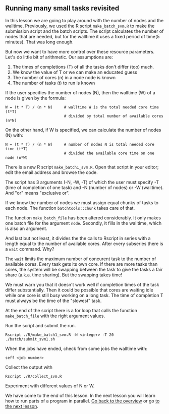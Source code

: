 ## Running many small tasks revisited

In this lesson we are going to play around with the number of nodes and the walltime.
Previously, we used the R script `make_batch_svm.R` to make the submission script and the batch scripts. The script calculates the number of nodes that are needed, but for the walltime it uses a fixed period of time(5 minutes). That was long enough.

But now we want to have more control over these resource parameters. Let's  do  little bit of arithmetic. Our assumptions are:

1. The times of completions (T) of all the tasks don't differ (too) much.
2. We know the value of T or we can make an educated guess
2. The number of cores (n) in a node node is known
3. The number of tasks (t) to run is known 

If the user specifies the number of nodes (N), then the walltime (W) of a node is given by the formula:

```
W = (t * T) / (n * N)     # walltime W is the total needed core time (t*T) 
                          # divided by total number of available cores (n*N)
```

On the other hand, if W is specified, we can calculate the number of nodes (N) with:

```
N = (t * T) / (n * W)     # number of nodes N is total needed core time (t*T)
                          # divided the available core time on one node (n*W)
```

There is a new R script `make_batch1_svm.R`. Open that script in your editor; edit the email address and browse the code.

The script has 3 arguments (-N, -W, -T) of which the user must specify -T (time of completion of one task) and -N (number of nodes) or -W (walltime). And "or" means "exclusive or".

If we know the number of nodes we must assign equal chunks of tasks to each node. The function `batchtools::chunk` takes care of that.

The function `make_batch_file` has been altered considerably. It only makes one batch file for the argument `node`. Secondly, it fills in the walltime, which is also an argument. 

And last but not least, it divides the the calls to Rscript in series with a length equal to the number of available cores. After every subseries there is a `wait` command. Why?

The `wait` limits the maximum number of concurent task to the number of available cores. Every task gets its own core. If there are more tasks than cores, the system will be swapping between the task to give the tasks a fair share (a.k.a. time sharing). But the swapping takes time!

We must warn you that it doesn't work well if completion times of the task differ substantially. Then it could be possible that cores are waiting idle while one core is still busy working on a long task. The time of completion T must always be the time of the "slowest" task.

At the end of the script there is a for loop that calls the function `make_batch_file` with the right argument values.

Run the script and submit the run.

```
Rscript ./R/make_batch1_svm.R -N <integer> -T 20
./batch/submit_svm1.sh
```

When the jobs have ended, check from some jobs the walltime with:

```
seff <job number>
```

Collect the output with

```
Rscript ./R/collect_svm.R
```

Experiment with different values of N or W.

We have come to the end of this lesson. In the next lesson you will learn how to run parts of a program in parallel. [Go back to the overview](./overview.md) or go [to the next lesson](./Parallel_programming_R.md).











